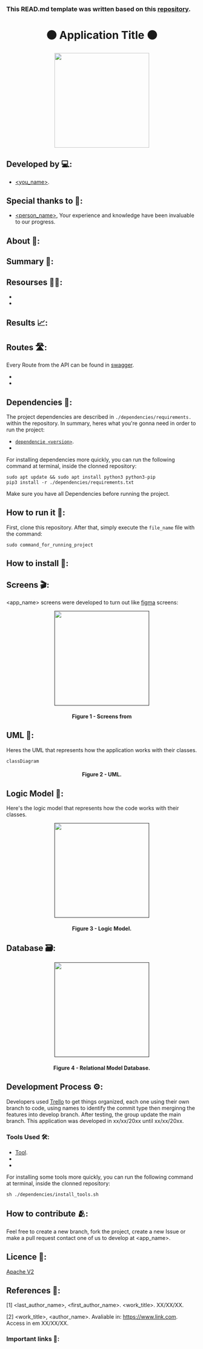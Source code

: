 ### This READ.md template was written based on this [repository](https://github.com/FernandoSchett/github_readme_template).

<h1 align="center">🟠 Application Title 🟠</h1>

<div align="center">
	<a href="link_for_webite">
	<img height = "250em" src = "https://github.com/FernandoSchett/github_readme_template/assets/80331486/4e4d24ee-efce-41d9-873b-3ececaf1cdd5" />
    </a>
</div>

## Developed by 💻:
- [<you_name>](https://github.com/FernandoSchett).

## Special thanks to 🥰:
- [<person_name>](https://github.com/<profile_username>), Your experience and knowledge have been invaluable to our progress.


## About 🤔:

## Summary 📝:

## Resourses 🧑‍🔬:

- 
- 


## Results 📈:

## Routes 🛣️:
Every Route from the API can be found in [swagger](). 

-
-

## Dependencies 🚚:

The project dependencies are described in  ```./dependencies/requirements.``` within the repository. In summary, heres what you're gonna need in order to run the project:

- [```dependencie <version>```](http:link.com).
- 

For installing dependencies more quickly, you can run the following command at terminal, inside the clonned repository:

	sudo apt update && sudo apt install python3 python3-pip
    pip3 install -r ./dependencies/requirements.txt

Make sure you have all Dependencies before running the project.

## How to run it 🏃:

First, clone this repository. After that, simply execute the ```file_name``` file with the command:

    sudo command_for_running_project

## How to install 🔬:

## Screens 🎬:

<app_name> screens were developed to turn out like [figma](link_for_figma) screens:

<div align="center">
	<a href="">
	<img height = "250em" src = "https://github.com/FernandoSchett/github_readme_template/assets/80331486/4e4d24ee-efce-41d9-873b-3ececaf1cdd5" />
    </a>
</div>
<h4 align="center">Figure 1 - Screens from <app_name> </h4>


## UML‍ 💬:

Heres the UML that represents how the application works with their classes.

```mermaid
classDiagram

```

<h4 align="center">Figure 2 - <app_name> UML.</h4>

## Logic Model 🧮:

Here's the logic model that represents how the code works with their classes.

<div align="center">
	<a href="">
	<img height = "250em" src = "https://github.com/FernandoSchett/github_readme_template/assets/80331486/4e4d24ee-efce-41d9-873b-3ececaf1cdd5" />
    </a>
</div>
<h4 align="center">Figure 3 - Logic Model.</h4>

## Database 🗃️:

<div align="center">
	<a href="">
	<img height = "250em" src = "https://github.com/FernandoSchett/github_readme_template/assets/80331486/4e4d24ee-efce-41d9-873b-3ececaf1cdd5" />
    </a>
</div>

<h4 align="center">Figure 4 - Relational Model Database.</h4>

## Development Process ⚙️:

Developers used [Trello]() to get things organized, each one using their own branch to code, using names to identify the commit type then merginng the features into develop branch. After testing, the group update the main branch. This application was developed in xx/xx/20xx until xx/xx/20xx.

### Tools Used 🛠️: 

- [Tool](http:link.com). 
- 
- 

For installing some tools more quickly, you can run the following command at terminal, inside the clonned repository:

    sh ./dependencies/install_tools.sh
	
## How to contribute 🫂:

Feel free to create a new branch, fork the project, create a new Issue or make a pull request contact one of us to develop at <app_name>.

## Licence 📜:

[Apache V2](https://choosealicense.com/licenses/apache-2.0/)

## References 📙:
	
[1] <last_author_name>, <first_author_name>. <work_title>. XX/XX/XX.
	
[2] <work_title>, <author_name>. Avaliable in: <https://www.link.com>. Access in em XX/XX/XX.

### Important links 🔗:

